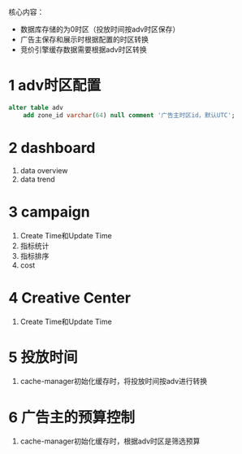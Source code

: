 核心内容：
- 数据库存储的为0时区（投放时间按adv时区保存）
- 广告主保存和展示时根据配置的时区转换
- 竞价引擎缓存数据需要根据adv时区转换

# 1 adv时区配置
```sql
alter table adv  
    add zone_id varchar(64) null comment '广告主时区id，默认UTC';
```
# 2 dashboard
1. data overview
2. data trend
# 3 campaign
1. Create Time和Update Time
2. 指标统计
3. 指标排序
4. cost
# 4 Creative Center
1. Create Time和Update Time
# 5 投放时间
1. cache-manager初始化缓存时，将投放时间按adv进行转换
# 6 广告主的预算控制
1. cache-manager初始化缓存时，根据adv时区是筛选预算
